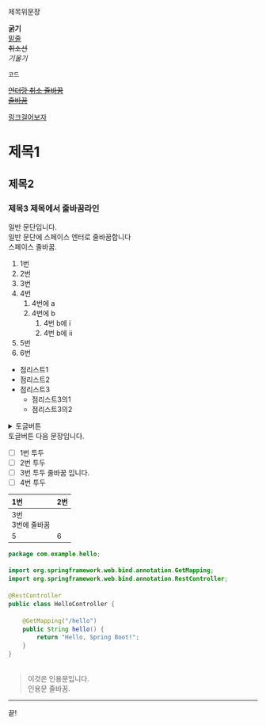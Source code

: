 제목위문장  
  
**굵기**  
<ins>밑줄</ins>  
~~취소선~~  
_기울기_  
  
`코드`  
  
<ins>~~언더랑 취소 줄바꿈  
줄바꿈~~</ins>  
  
[링크걸어보자](https://nogi.co.kr/)  
# 제목1<br>  
## 제목2<br>  
### 제목3 제목에서 줄바꿈라인<br>  
일반 문단입니다.  
일반 문단에 스페이스 엔터로 줄바꿈합니다  
스페이스 줄바꿈.  
  
1. 1번  
1. 2번  
1. 3번  
1. 4번  
   1. 4번에 a  
   1. 4번에 b  
      1. 4번 b에 i  
      1. 4번 b에 ii  
1. 5번  
1. 6번  
  
* 점리스트1  
* 점리스트2  
* 점리스트3  
   * 점리스트3의1  
   * 점리스트3의2  
  
<details><summary>토글버튼</summary>  
  
  이것은 토글 버튼에 있는 일반 문단  
  
다음은 줄바꿈  
이줄은 줄바꿈입니다.  
  
![토글버튼 하위 이미지](https://raw.githubusercontent.com/nogi-bot/resources/main/superpil0220/images/262c6ee1-a409-455a-a8e9-37eecbfa8848-퐈이여!.jpeg)  
1. 토글버튼 하위 1번  
1. 토글버튼 하위 2번  
   1. 토글버튼 하위 2번 a  
   1. 토글버튼 하위 2번b  
      1. 토글버튼 하위 2번b i  
      1. 토글버튼 하위 2번b ii  
1. 토글버튼 하위 3번  
</details>  
토글버튼 다음 문장입니다.  
  
- [ ] 1번 투두  
- [ ] 2번 투두  
- [ ] 3번 투두 줄바꿈 입니다.  
- [ ] 4번 투두  
  
|1번|2번|  
|:---|:---|
|3번<br>3번에 줄바꿈||  
|5|6|  
```java  
package com.example.hello;

import org.springframework.web.bind.annotation.GetMapping;
import org.springframework.web.bind.annotation.RestController;

@RestController
public class HelloController {

    @GetMapping("/hello")
    public String hello() {
        return "Hello, Spring Boot!";
    }
}
  
```  
> 이것은 인용문입니다.  
인용문 줄바꿈.  
  
  
---  
  
끝!  
